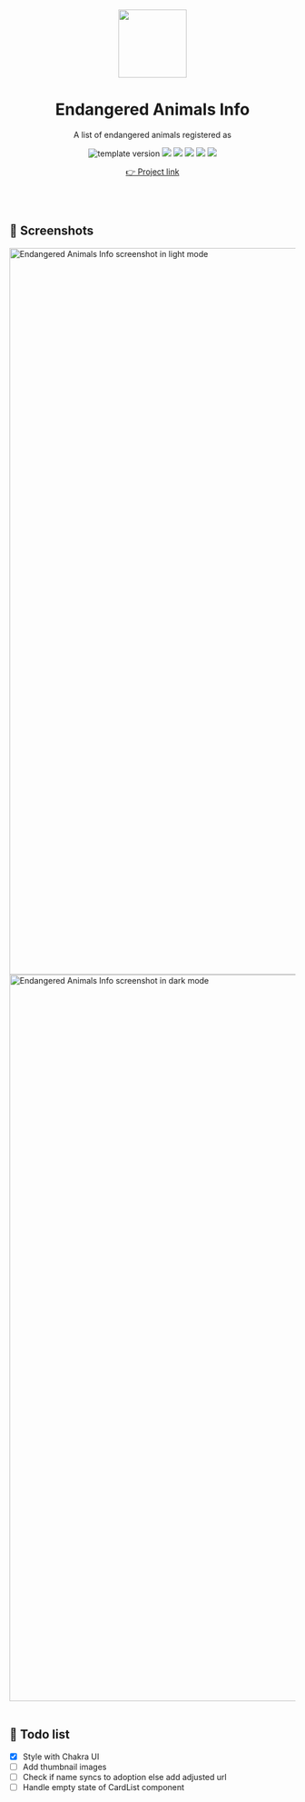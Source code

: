 <br />
<br />

<!-- Header -->

<div align="middle" >
  <img width="120px;" src="https://emojipedia-us.s3.dualstack.us-west-1.amazonaws.com/thumbs/240/apple/325/panda_1f43c.png"/>
</div>
<h1 align="middle">Endangered Animals Info </h2>
<p align="middle">A list of endangered animals registered as </p>

<p align="middle">
  <img src="https://img.shields.io/badge/version-1.0.0-F1F0E7?style=flat-square" alt="template version"/>
  <img src="https://img.shields.io/badge/language-React-61DBFB.svg?style=flat-square"/>
  <img src="https://img.shields.io/badge/language-Redux-764ABC"/>
  <img src="https://img.shields.io/badge/language-Typescript-225A97"/>
  <img src="https://img.shields.io/badge/language-ChakraUI-81E6D9"/>
  <img src="https://img.shields.io/badge/license-MIT-8B8C8D.svg?style=flat-square"/>
</p>

<p align="middle"><a href="https://www.endangered-animals-info.tk/">👉 Project link</a></p>

<br />
<br />

<!-- Content -->

## 📸 Screenshots

<img width="1280" alt="Endangered Animals Info screenshot in light mode" src="https://user-images.githubusercontent.com/46529118/198083938-00e6bc23-9fca-407d-8ddb-d5aa2d72f2b6.png">
<img width="1280" alt="Endangered Animals Info screenshot in dark mode" src="https://user-images.githubusercontent.com/46529118/198084062-eba3da26-98b9-4e6c-b8ef-44c88932f319.png">

<br />
<br />

<!-- Todo -->

## 👀 Todo list

- [x] Style with Chakra UI
- [ ] Add thumbnail images
- [ ] Check if name syncs to adoption else add adjusted url
- [ ] Handle empty state of CardList component

<br />
<br />
